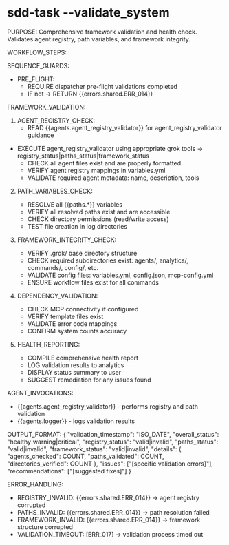 # sdd-task --validate_system

PURPOSE: Comprehensive framework validation and health check. Validates agent registry, path variables, and framework integrity.

WORKFLOW_STEPS:

SEQUENCE_GUARDS:
- PRE_FLIGHT:
  - REQUIRE dispatcher pre-flight validations completed
  - IF not → RETURN {{errors.shared.ERR_014}}

FRAMEWORK_VALIDATION:
1. AGENT_REGISTRY_CHECK:
   - READ {{agents.agent_registry_validator}} for agent_registry_validator guidance
- EXECUTE agent_registry_validator using appropriate grok tools → registry_status|paths_status|framework_status
   - CHECK all agent files exist and are properly formatted
   - VERIFY agent registry mappings in variables.yml
   - VALIDATE required agent metadata: name, description, tools

2. PATH_VARIABLES_CHECK:
   - RESOLVE all {{paths.*}} variables
   - VERIFY all resolved paths exist and are accessible
   - CHECK directory permissions (read/write access)
   - TEST file creation in log directories

3. FRAMEWORK_INTEGRITY_CHECK:
   - VERIFY .grok/ base directory structure
   - CHECK required subdirectories exist: agents/, analytics/, commands/, config/, etc.
   - VALIDATE config files: variables.yml, config.json, mcp-config.yml
   - ENSURE workflow files exist for all commands

4. DEPENDENCY_VALIDATION:
   - CHECK MCP connectivity if configured
   - VERIFY template files exist
   - VALIDATE error code mappings
   - CONFIRM system counts accuracy

5. HEALTH_REPORTING:
   - COMPILE comprehensive health report
   - LOG validation results to analytics
   - DISPLAY status summary to user
   - SUGGEST remediation for any issues found

AGENT_INVOCATIONS:
- {{agents.agent_registry_validator}} - performs registry and path validation
- {{agents.logger}} - logs validation results

OUTPUT_FORMAT:
{
  "validation_timestamp": "ISO_DATE",
  "overall_status": "healthy|warning|critical",
  "registry_status": "valid|invalid",
  "paths_status": "valid|invalid",
  "framework_status": "valid|invalid",
  "details": {
    "agents_checked": COUNT,
    "paths_validated": COUNT,
    "directories_verified": COUNT
  },
  "issues": ["[specific validation errors]"],
  "recommendations": ["[suggested fixes]"]
}

ERROR_HANDLING:
- REGISTRY_INVALID: {{errors.shared.ERR_014}} → agent registry corrupted
- PATHS_INVALID: {{errors.shared.ERR_014}} → path resolution failed
- FRAMEWORK_INVALID: {{errors.shared.ERR_014}} → framework structure corrupted
- VALIDATION_TIMEOUT: [ERR_017] → validation process timed out

